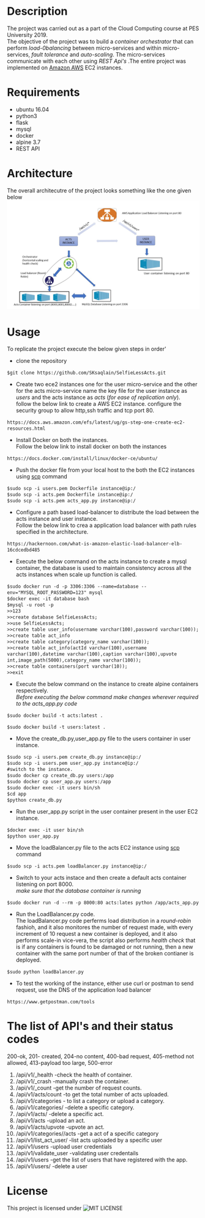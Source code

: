 # Description
The project was carried out as a part of the Cloud Computing course at PES University 2019.<br/>
The objective of the project was to build a _container orchestrator_ that can perform _load-0balancing_ between micro-services and within micro-services, _fault tolerance_ and _auto-scaling_. The micro-services communicate with each other using _REST Api's_ .The entire project was implemented on [Amazon AWS](https://aws.amazon.com/) EC2 instances.


# Requirements
* ubuntu 16.04 
* python3
* flask
* mysql
* docker 
* alpine 3.7
* REST API

# Architecture 
The overall architecutre of the  project looks something like the one given below
![Alt text](FLOW.jpg)
# Usage 
To replicate the project execute the below given steps in order'
* clone the repository
```
$git clone https://github.com/SKsaqlain/SelfieLessActs.git
```
* Create two ece2 instances one for the user micro-service and the other for the acts micro-service name the key file for the user instance as _users_ and the acts instance as _acts_ (_for ease of replication only_).<br/> follow the below link to create a AWS EC2 instance. configure the security group to allow http,ssh traffic and tcp port 80.
```
https://docs.aws.amazon.com/efs/latest/ug/gs-step-one-create-ec2-resources.html
```
* Install Docker on both the instances.<br/> Follow the below link to install docker on both the instances
```
https://docs.docker.com/install/linux/docker-ce/ubuntu/
```
* Push the docker file from your local host to the both the EC2 instances using [scp](https://linuxize.com/post/how-to-use-scp-command-to-securely-transfer-files/) command 
```
$sudo scp -i users.pem Dockerfile instance@ip:/
$sudo scp -i acts.pem Dockerfile instance@ip:/
$sudo scp -i acts.pem acts_app.py instance@ip:/
```
* Configure a path based load-balancer to distribute the load between the acts instance and user instance.<br/> Follow the below link to crea a application load balancer with path rules specified in the architecture.
```
https://hackernoon.com/what-is-amazon-elastic-load-balancer-elb-16cdcedbd485
```
* Execute the below command on the acts instance to create a mysql container, the database is used to maintain consistency across all the acts instances when scale up function  is called.
```
$sudo docker run -d -p 3306:3306 --name=database --env="MYSQL_ROOT_PASSWORD=123" mysql
$docker exec -it database bash
$mysql -u root -p
>>123
>>create database SelfieLessActs;
>>use SelfieLessActs;
>>create table user_info(username varchar(100),password varchar(100));
>>create table act_info
>>create table category(category_name varchar(100));
>>create table act_info(actId varchar(100),username varchar(100),datetime varchar(100),caption varchar(100),upvote int,image_path(5000),category_name varchar(100));
>>create table containers(port varchar(10));
>>exit
```
* Execute the below command on the instance to create alpine containers respectively.<br/>_Before executing the below command make changes wherever required to the acts_app.py code_
```
$sudo docker build -t acts:latest .
```
```
$sudo docker build -t users:latest .
```

* Move the create_db.py,user_app.py file to the users container in user instance.
```
$sudo scp -i users.pem create_db.py instance@ip:/
$sudo scp -i users.pem user_app.py instance@ip:/
#switch to the instance.
$sudo docker cp create_db.py users:/app
$sudo docker cp user_app.py users:/app
$sudo docker exec -it users bin/sh
$cd app
$python create_db.py
```
* Run the user_app.py script in the user container present in the user EC2 instance.
```
$docker exec -it user bin/sh
$python user_app.py
```
* Move the loadBalancer.py file to the acts EC2 instance using [scp](https://linuxize.com/post/how-to-use-scp-command-to-securely-transfer-files/) command
```
$sudo scp -i acts.pem loadBalancer.py instance@ip:/
```
* Switch to your acts instace and then create a default acts container listening on port 8000.<br/> _make sure that the database container is running_ 
```
$sudo docker run -d --rm -p 8000:80 acts:lates python /app/acts_app.py
```
* Run the LoadBalancer.py code.<br/> The loadBalancer.py code perferms load distribution in a _round-robin_ fashioh, and it also monitores the number of request made, with every increment of 10 request a new container is deployed, and it also performs scale-in vice-vera, the script also performs _health check_ that is if any containers is found to be damaged or not running, then a new container with the same port number of that of the broken contianer is deployed.
```
$sudo python loadBalancer.py
```
* To test the working of the  instance, either use curl or postman to send request, use the DNS of the application load balancer
```
https://www.getpostman.com/tools
```
# The list of API's and their status codes
200-ok, 201- created, 204-no content, 400-bad request, 405-method not allowed, 413-payload too large, 500-error
1. /api/v1/_health -check the health of container. 
2. /api/v1/_crash -manually crash the container. 
3. /api/v1/_count -get the number of request counts. 
4. /api/v1/acts/count -to get the total number of acts uploaded.
5. /api/v1/categories - to list a category or upload a category.
6. /api/v1/categories/<cat> -delete a specific category.
7. /api/v1/acts/<actId> -delete a specific act.
8. /api/v1/acts -upload an act.
9. /api/v1/acts/upvote  -upvote an act.
10. /api/v1/categories/<cat>/acts -get a act of a specific category
11. /api/v1/list_act_user/<username>  -list acts uploaded by a specific user
12. /api/v1/users -upload user credentials
13. /api/v1/validate_user -validating user credentails
14. /api/v1/users -get the list of users that have registered with the app.
15. /api/v1/users/<username>  -delete a user 
 
# License
This project is licensed under ![MIT LICENSE](https://github.com/SKsaqlain/SelfieLessActs/blob/master/LICENSE)
